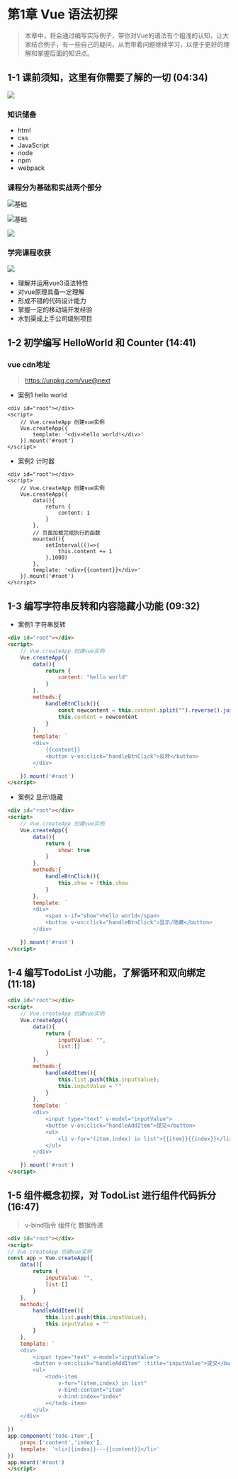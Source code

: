 # 第1章 Vue 语法初探

> 本章中，将会通过编写实际例子，带你对Vue的语法有个粗浅的认知，让大家结合例子，有一些自己的疑问，从而带着问题继续学习，以便于更好的理解和掌握后面的知识点。
##  1-1 课前须知，这里有你需要了解的一切 (04:34)


<!-- ![](media/16163325593577/16163335037760.jpg) -->
![](https://cdn.jsdelivr.net/gh/xiaodongxier/static@main/image/20210616234434.jpg)

### 知识储备

* html
* css
* JavaScript
* node
* npm
* webpack

### 课程分为**基础**和**实战**两个部分

<!-- ![基础](media/16163325593577/16163341231589.jpg) -->
![基础](https://cdn.jsdelivr.net/gh/xiaodongxier/static@main/image/20210616234507.jpg)

<!-- ![基础](media/16163325593577/16163342090867.jpg) -->
![基础](https://cdn.jsdelivr.net/gh/xiaodongxier/static@main/image/20210616234522.jpg)

<!-- ![](media/16163325593577/16163342596486.jpg) -->
![](https://cdn.jsdelivr.net/gh/xiaodongxier/static@main/image/20210616234536.jpg)

### 学完课程收获

<!-- ![](media/16163325593577/16163344132129.jpg) -->
![](https://cdn.jsdelivr.net/gh/xiaodongxier/static@main/image/20210616234552.jpg)

* 理解并运用vue3语法特性
* 对vue原理具备一定理解
* 形成不错的代码设计能力
* 掌握一定的移动端开发经验
* 水到渠成上手公司级别项目




## 1-2 初学编写 HelloWorld 和 Counter (14:41)


### vue cdn地址

> https://unpkg.com/vue@next


* 案例1 hello world

```hmtl
<div id="root"></div>
<script>
    // Vue.createApp 创建vue实例
    Vue.createApp({
        template: '<div>hello world!</div>'
    }).mount('#root')
</script>
```


* 案例2 计时器

```hmtl
<div id="root"></div>
<script>
    // Vue.createApp 创建vue实例
    Vue.createApp({
        data(){
            return {
                content: 1
            }
        },
        // 页面加载完成执行的函数
        mounted(){
            setInterval(()=>{
                this.content += 1
            },1000)
        },
        template: '<div>{{content}}</div>'
    }).mount('#root')
</script>
```



## 1-3 编写字符串反转和内容隐藏小功能 (09:32)

* 案例1 字符串反转

```html
<div id="root"></div>
<script>
    // Vue.createApp 创建vue实例
    Vue.createApp({
        data(){
            return {
                content: "hello world"
            }
        },
        methods:{
            handleBtnClick(){
                const newcontent = this.content.split("").reverse().join("");
                this.content = newcontent
            }
        },
        template: `
        <div>
            {{content}}
            <button v-on:click="handleBtnClick">反转</button>
        </div>
        `
    }).mount('#root')
</script>
```

* 案例2 显示\隐藏


```html
<div id="root"></div>
<script>
    // Vue.createApp 创建vue实例
    Vue.createApp({
        data(){
            return {
                show: true
            }
        },
        methods:{
            handleBtnClick(){
                this.show = !this.show
            }
        },
        template: `
        <div>
            <span v-if="show">hello world</span>
            <button v-on:click="handleBtnClick">显示/隐藏</button>
        </div>
        `
    }).mount('#root')
</script>
```




##  1-4 编写TodoList 小功能，了解循环和双向绑定 (11:18)


```html
<div id="root"></div>
<script>
    // Vue.createApp 创建vue实例
    Vue.createApp({
        data(){
            return {
                inputValue: "",
                list:[]
            }
        },
        methods:{
            handleAddItem(){
                this.list.push(this.inputValue);
                this.inputValue = ""
            }
        },
        template: `
        <div>
            <input type="text" v-model="inputValue">
            <button v-on:click="handleAddItem">提交</button>
            <ul>
                <li v-for="(item,index) in list">{{item}}{{index}}</li>
            </ul>
        </div>
        `
    }).mount('#root')
</script>
```





##  1-5 组件概念初探，对 TodoList 进行组件代码拆分 (16:47)

> v-bind指令
> 组件化
> 数据传递





```html
<div id="root"></div>
<script>
// Vue.createApp 创建vue实例
const app = Vue.createApp({
    data(){
        return {
            inputValue: "",
            list:[]
        }
    },
    methods:{
        handleAddItem(){
            this.list.push(this.inputValue);
            this.inputValue = ""
        }
    },
    template: `
    <div>
        <input type="text" v-model="inputValue">
        <button v-on:click="handleAddItem" :title="inputValue">提交</button>
        <ul>
            <todo-item 
                v-for="(item,index) in list"
                v-bind:content="item"
                v-bind:index="index"
            ></todo-item>
        </ul>
    </div>
    `
})
app.component('todo-item',{
    props:['content','index'],
    template: '<li>{{index}}---{{content}}</li>'
})
app.mount('#root')
</script>
```